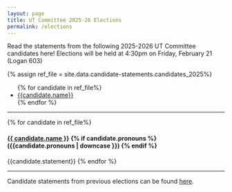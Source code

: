 ```yaml
---
layout: page
title: UT Committee 2025-26 Elections
permalink: /elections
---
```



Read the statements from the following 2025-2026 UT Committee candidates here! Elections will be held at 4:30pm on Friday, February 21 (Logan 603)

{% assign ref_file = site.data.candidate-statements.candidates_2025%}

<ul>
{% for candidate in ref_file%}
<li><a href="#{{candidate.name | slugify}}"> {{candidate.name}}</a></li>
{% endfor %}
</ul>

---

{% for candidate in ref_file%}
<a name="{{candidate.name | slugify}}"></a>
#### [{{ candidate.name }}](mailto:{{candidate.email}}) {% if candidate.pronouns %} ({{candidate.pronouns | downcase }}) {% endif %}
{{candidate.statement}}
{% endfor %}

---

Candidate statements from previous elections can be found [here](/elections-archive).